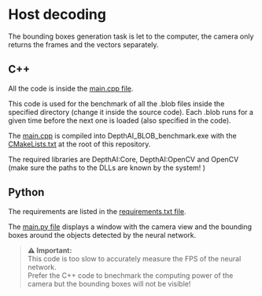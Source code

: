 # Host decoding

The bounding boxes generation task is let to the computer, the camera only returns the frames and the vectors separately.

## C++

All the code is inside the [main.cpp file](./main.cpp).

This code is used for the benchmark of all the .blob files inside the specified directory (change it inside the source code). Each .blob runs for a given time before the next one is loaded (also specified in the code).

The [main.cpp](main.cpp) is compiled into DepthAI_BLOB_benchmark.exe with the [CMakeLists.txt](../CMakeLists.txt) at the root of this repository.

The required libraries are DepthAI:Core, DepthAI:OpenCV and OpenCV (make sure the paths to the DLLs are known by the system! )

## Python

The requirements are listed in the [requirements.txt file](./requirements.txt).

The [main.py file](./main.py) displays a window with the camera view and the bounding boxes around the objects detected by the neural network.

> **⚠ Important:** \
This code is too slow to accurately measure the FPS of the neural network. \
Prefer the C++ code to bnechmark the computing power of the camera but the bounding boxes will not be visible!